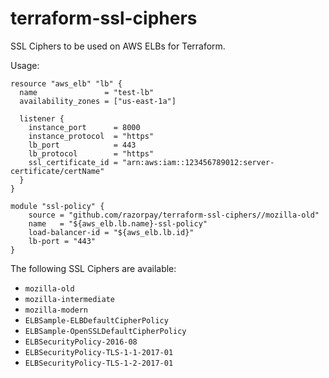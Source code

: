 # terraform-ssl-ciphers

SSL Ciphers to be used on AWS ELBs for Terraform.

Usage:

```hcl
resource "aws_elb" "lb" {
  name               = "test-lb"
  availability_zones = ["us-east-1a"]

  listener {
    instance_port      = 8000
    instance_protocol  = "https"
    lb_port            = 443
    lb_protocol        = "https"
    ssl_certificate_id = "arn:aws:iam::123456789012:server-certificate/certName"
  }
}

module "ssl-policy" {
    source = "github.com/razorpay/terraform-ssl-ciphers//mozilla-old"
    name   = "${aws_elb.lb.name}-ssl-policy"
    load-balancer-id = "${aws_elb.lb.id}"
    lb-port = "443"
}
```

The following SSL Ciphers are available:

-   `mozilla-old`
-   `mozilla-intermediate`
-   `mozilla-modern`
-   `ELBSample-ELBDefaultCipherPolicy`
-   `ELBSample-OpenSSLDefaultCipherPolicy`
-   `ELBSecurityPolicy-2016-08`
-   `ELBSecurityPolicy-TLS-1-1-2017-01`
-   `ELBSecurityPolicy-TLS-1-2-2017-01`
